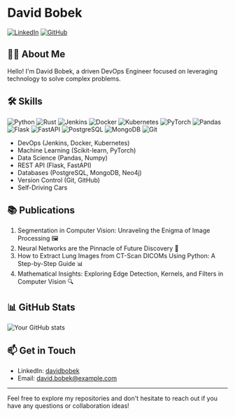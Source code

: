 # David Bobek

[![LinkedIn](https://img.shields.io/badge/-LinkedIn-blue?style=flat-square&logo=Linkedin&logoColor=white&link=https://www.linkedin.com/in/davidbobek/)](https://www.linkedin.com/in/davidbobek/)
[![GitHub](https://img.shields.io/badge/-GitHub-181717?style=flat-square&logo=github&link=https://github.com/davidbobek)](https://github.com/davidbobek)

## 👨‍💻 About Me

Hello! I'm David Bobek, a driven DevOps Engineer focused on leveraging technology to solve complex problems.

## 🛠️ Skills

![Python](https://img.shields.io/badge/-Python-3776AB?style=flat-square&logo=Python&logoColor=white)
![Rust](https://img.shields.io/badge/-Rust-000000?style=flat-square&logo=Rust&logoColor=white)
![Jenkins](https://img.shields.io/badge/-Jenkins-D24939?style=flat-square&logo=Jenkins&logoColor=white)
![Docker](https://img.shields.io/badge/-Docker-2496ED?style=flat-square&logo=Docker&logoColor=white)
![Kubernetes](https://img.shields.io/badge/-Kubernetes-326CE5?style=flat-square&logo=Kubernetes&logoColor=white)
![PyTorch](https://img.shields.io/badge/-PyTorch-EE4C2C?style=flat-square&logo=PyTorch&logoColor=white)
![Pandas](https://img.shields.io/badge/-Pandas-150458?style=flat-square&logo=Pandas&logoColor=white)
![Flask](https://img.shields.io/badge/-Flask-000000?style=flat-square&logo=Flask&logoColor=white)
![FastAPI](https://img.shields.io/badge/-FastAPI-009688?style=flat-square&logo=FastAPI&logoColor=white)
![PostgreSQL](https://img.shields.io/badge/-PostgreSQL-336791?style=flat-square&logo=PostgreSQL&logoColor=white)
![MongoDB](https://img.shields.io/badge/-MongoDB-47A248?style=flat-square&logo=MongoDB&logoColor=white)
![Git](https://img.shields.io/badge/-Git-F05032?style=flat-square&logo=Git&logoColor=white)

- DevOps (Jenkins, Docker, Kubernetes)
- Machine Learning (Scikit-learn, PyTorch)
- Data Science (Pandas, Numpy)
- REST API (Flask, FastAPI)
- Databases (PostgreSQL, MongoDB, Neo4j)
- Version Control (Git, GitHub)
- Self-Driving Cars

## 📚 Publications

1. Segmentation in Computer Vision: Unraveling the Enigma of Image Processing 🖼️
2. Neural Networks are the Pinnacle of Future Discovery 🧠
3. How to Extract Lung Images from CT-Scan DICOMs Using Python: A Step-by-Step Guide 📊
4. Mathematical Insights: Exploring Edge Detection, Kernels, and Filters in Computer Vision 🔍

## 📊 GitHub Stats

![Your GitHub stats](https://github-readme-stats.vercel.app/api?username=davidbobek&show_icons=true&theme=radical)

## 📫 Get in Touch

- LinkedIn: [davidbobek](https://www.linkedin.com/in/davidbobek/)
- Email: david.bobek@example.com

---

Feel free to explore my repositories and don't hesitate to reach out if you have any questions or collaboration ideas!
